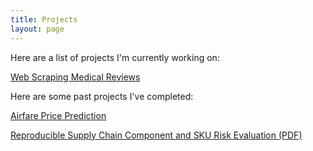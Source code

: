 ```yaml
---
title: Projects
layout: page
---
```


Here are a list of projects I'm currently working on:

<a href="https://github.com/jhancock75/Medical_Review_Project">Web Scraping Medical Reviews</a>

Here are some past projects I've completed:

<a href="https://github.com/jhancock75/Airfare_Prediction/blob/main/README.md">Airfare Price Prediction</a>

<a href="https://jhancock75.github.io/my_blog/Reproducible%20Supply%20Chain%20Component%20and%20SKU%20Risk%20Evaluation.pdf" target="_blank">Reproducible Supply Chain Component and SKU Risk Evaluation (PDF)</a>
